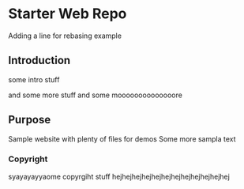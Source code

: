 # Starter Web Repo

Adding a line for rebasing example

## Introduction

some intro stuff

and some more stuff
and some moooooooooooooore

## Purpose

Sample website with plenty of files for demos
Some more sampla text

### Copyright

syayayayyaome copyrgiht stuff
hejhejhejhejhejhejhejhejhejhejhejhej
